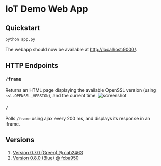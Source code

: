 # IoT Demo Web App

## Quickstart
```bash
python app.py
```

The webapp should now be available at [http://localhost:9000/](http://localhost:9000/).

## HTTP Endpoints

### `/frame`
Returns an HTML page displaying the available OpenSSL version (using `ssl.OPENSSL_VERSION`), and the current time.
![screenshot](https://user-images.githubusercontent.com/168856/94811987-c95fb000-03fe-11eb-9bb6-fe4cd2041b33.png)

### `/`
Polls `/frame` using ajax every 200 ms, and displays its response in an iframe.

## Versions

1. [Version 0.7.0 (Green) @ cab2463](https://github.com/orenyomtov/iot-demo-webapp/commit/cab2463b1e592b5305ff1eb08823c5b4f58975ab)
2. [Version 0.8.0 (Blue) @ fcba950](https://github.com/orenyomtov/iot-demo-webapp/commit/fcba950a6f3ce7bac6c22965ba99a8ff62946b8c)

